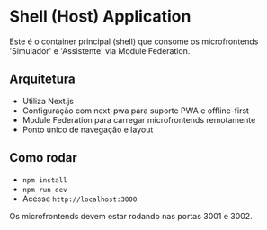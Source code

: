 # Shell (Host) Application

Este é o container principal (shell) que consome os microfrontends 'Simulador' e 'Assistente' via Module Federation.

## Arquitetura

- Utiliza Next.js
- Configuração com next-pwa para suporte PWA e offline-first
- Module Federation para carregar microfrontends remotamente
- Ponto único de navegação e layout

## Como rodar

- `npm install`
- `npm run dev`
- Acesse `http://localhost:3000`

Os microfrontends devem estar rodando nas portas 3001 e 3002.


